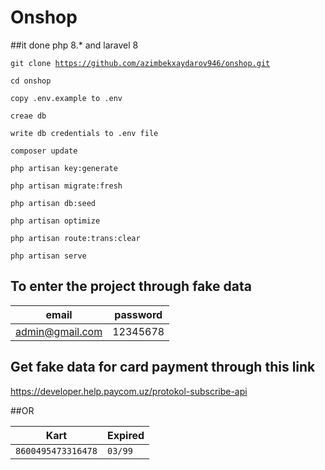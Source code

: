 # Onshop

##it done php 8.* and laravel 8

<code>git clone https://github.com/azimbekxaydarov946/onshop.git</code>

<code>cd onshop</code>

<code>copy .env.example to .env</code>

<code>creae db</code>

<code>write db credentials to .env file</code>

<code>composer update</code>

<code>php artisan key:generate</code>

<code>php artisan migrate:fresh</code>

<code>php artisan db:seed</code>

<code>php artisan optimize</code>

<code>php artisan route:trans:clear</code>

<code>php artisan serve</code>

## To enter the project through fake data

|           email         |  password |
|-------------------------|-----------|
|      admin@gmail.com    | 12345678  |

## Get fake data for card payment through this link

<a>https://developer.help.paycom.uz/protokol-subscribe-api</a>

##OR

|               Kart            |     Expired    |
|-------------------------------|----------------|
|      ```8600495473316478```   |   ```03/99```  |
